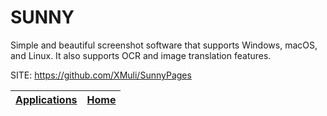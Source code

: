 # SUNNY

 Simple and beautiful screenshot software that supports Windows, macOS, and Linux. It also supports OCR and image translation features.

 SITE: https://github.com/XMuli/SunnyPages

 | [Applications](https://portable-linux-apps.github.io/apps.html) | [Home](https://portable-linux-apps.github.io)
 | --- | --- |
